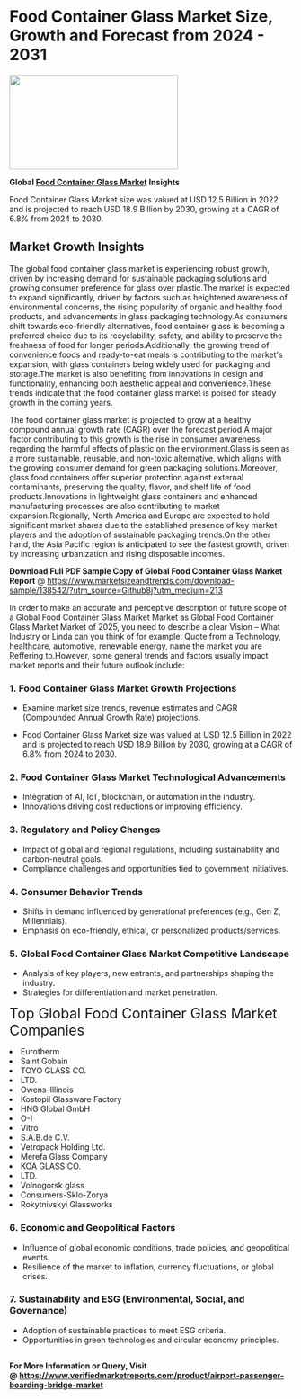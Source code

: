 <H1>Food Container Glass Market Size, Growth and Forecast from 2024 - 2031</H1><img class="aligncenter size-medium wp-image-584254" src="https://thirdeyenews.in/wp-content/uploads/2024/09/Global-Market-Research-300x168.jpeg" alt="" width="300" height="168" /><p><strong>Global&nbsp;<a href="https://www.marketsizeandtrends.com/download-sample/138542/?utm_source=Github8j?utm_medium=213">Food Container Glass Market</a> Insights</strong></p><p>Food Container Glass Market size was valued at USD 12.5 Billion in 2022 and is projected to reach USD 18.9 Billion by 2030, growing at a CAGR of 6.8% from 2024 to 2030.</p><p><h2>Market Growth Insights</h2> <p>The global food container glass market is experiencing robust growth, driven by increasing demand for sustainable packaging solutions and growing consumer preference for glass over plastic.The market is expected to expand significantly, driven by factors such as heightened awareness of environmental concerns, the rising popularity of organic and healthy food products, and advancements in glass packaging technology.As consumers shift towards eco-friendly alternatives, food container glass is becoming a preferred choice due to its recyclability, safety, and ability to preserve the freshness of food for longer periods.Additionally, the growing trend of convenience foods and ready-to-eat meals is contributing to the market's expansion, with glass containers being widely used for packaging and storage.The market is also benefiting from innovations in design and functionality, enhancing both aesthetic appeal and convenience.These trends indicate that the food container glass market is poised for steady growth in the coming years.</p> <p>The food container glass market is projected to grow at a healthy compound annual growth rate (CAGR) over the forecast period.A major factor contributing to this growth is the rise in consumer awareness regarding the harmful effects of plastic on the environment.Glass is seen as a more sustainable, reusable, and non-toxic alternative, which aligns with the growing consumer demand for green packaging solutions.Moreover, glass food containers offer superior protection against external contaminants, preserving the quality, flavor, and shelf life of food products.Innovations in lightweight glass containers and enhanced manufacturing processes are also contributing to market expansion.Regionally, North America and Europe are expected to hold significant market shares due to the established presence of key market players and the adoption of sustainable packaging trends.On the other hand, the Asia Pacific region is anticipated to see the fastest growth, driven by increasing urbanization and rising disposable incomes.<p><span class=""><strong>Download Full PDF Sample Copy of Global Food Container Glass Market Report</strong> @ <a href="https://www.marketsizeandtrends.com/download-sample/138542/?utm_source=Github8j?utm_medium=213" target="_blank">https://www.marketsizeandtrends.com/download-sample/138542/?utm_source=Github8j?utm_medium=213</a></span></p><p>In order to make an accurate and perceptive description of future scope of a Global&nbsp;Food Container Glass Market Market as Global&nbsp;Food Container Glass Market Market of 2025, you need to describe a clear Vision &ndash; What Industry or Linda can you think of for example: Quote from a Technology, healthcare, automotive, renewable energy, name the market you are Reffering to.However, some general trends and factors usually impact market reports and their future outlook include:</p><h3>1.&nbsp;<strong>Food Container Glass Market Growth Projections</strong></h3><ul><li>Examine market size trends, revenue estimates and CAGR (Compounded Annual Growth Rate) projections.</li><li><p>Food Container Glass Market size was valued at USD 12.5 Billion in 2022 and is projected to reach USD 18.9 Billion by 2030, growing at a CAGR of 6.8% from 2024 to 2030.</p></li></ul><h3>2.&nbsp;<strong>Food Container Glass Market Technological Advancements</strong></h3><ul><li>Integration of AI, IoT, blockchain, or automation in the industry.</li><li>Innovations driving cost reductions or improving efficiency.</li></ul><h3>3.&nbsp;<strong>Regulatory and Policy Changes</strong></h3><ul><li>Impact of global and regional regulations, including sustainability and carbon-neutral goals.</li><li>Compliance challenges and opportunities tied to government initiatives.</li></ul><h3>4.&nbsp;<strong>Consumer Behavior Trends</strong></h3><ul><li>Shifts in demand influenced by generational preferences (e.g., Gen Z, Millennials).</li><li>Emphasis on eco-friendly, ethical, or personalized products/services.</li></ul><h3>5.&nbsp;<strong>Global Food Container Glass Market Competitive Landscape</strong></h3><ul><li>Analysis of key players, new entrants, and partnerships shaping the industry.</li><li>Strategies for differentiation and market penetration.</li></ul><p data-pm-slice="1 1 []"><span style="color: inherit; font-family: inherit; font-size: 25px;">Top Global Food Container Glass Market Companies</span></p><div class="" data-test-id=""><p><li>Eurotherm</li><li> Saint Gobain</li><li> TOYO GLASS CO.</li><li>LTD.</li><li> Owens-Illinois</li><li> Kostopil Glassware Factory</li><li> HNG Global GmbH</li><li> O-I</li><li> Vitro</li><li> S.A.B.de C.V.</li><li> Vetropack Holding Ltd.</li><li> Merefa Glass Company</li><li> KOA GLASS CO.</li><li>LTD.</li><li> Volnogorsk glass</li><li> Consumers-Sklo-Zorya</li><li> Rokytnivskyi Glassworks</li></p></div><h3>6.&nbsp;<strong>Economic and Geopolitical Factors</strong></h3><ul><li>Influence of global economic conditions, trade policies, and geopolitical events.</li><li>Resilience of the market to inflation, currency fluctuations, or global crises.</li></ul><h3>7.&nbsp;<strong>Sustainability and ESG (Environmental, Social, and Governance)</strong></h3><ul><li>Adoption of sustainable practices to meet ESG criteria.</li><li>Opportunities in green technologies and circular economy principles.</li></ul><h2><strong style="font-size: 14px;">For More Information or Query, Visit @&nbsp;</strong><a style="background-color: #ffffff; font-size: 14px;" href="https://www.marketsizeandtrends.com/report/food-container-glass-market/" target="_blank">https://www.verifiedmarketreports.com/product/airport-passenger-boarding-bridge-market</a></h2>